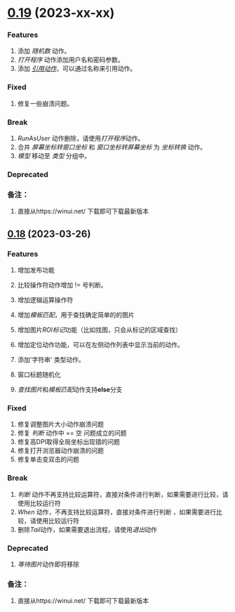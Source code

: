 # [0.19](https://github.com/shelllet/winui/compare/main...0.19) (2023-xx-xx)
### Features

1. 添加 *随机数* 动作。
2. *打开程序* 动作添加用户名和密码参数。
3. 添加 [*引用动作*](./actions/control/NameAlias.md)，可以通过名称来引用动作。

### Fixed

1. 修复一些崩溃问题。

### Break

1. *RunAsUser* 动作删除，请使用*打开程序*动作。
2. 合并 *屏幕坐标转窗口坐标* 和 *窗口坐标转屏幕坐标* 为 *坐标转换* 动作。
3. *模型* 移动至 *类型* 分组中。 

### Deprecated

### 备注：

1. 直接从https://winui.net/ 下载即可下载最新版本


## [0.18](https://github.com/shelllet/winui/compare/main...dev) (2023-03-26)

### Features

1. 增加发布功能
2. 比较操作符动作增加 != 号判断。
3. 增加逻辑运算操作符
4. 增加*模板匹配*，用于查找确定简单的的图片
5. 增加图片*ROI标记*功能（比如找图，只会从标记的区域查找）
6. 增加定位动作功能，可以在左侧动作列表中显示当前的动作。
7. 添加'字符串' 类型动作。

8. 窗口标题随机化
9. *查找图片*和*模板匹配*动作支持**else**分支

### Fixed

1. 修复调整图片大小动作崩溃问题
2. 修复 *判断* 动作中 == 空 问题成立的问题
3. 修复高DPI取得全局坐标出现错的问题
4. 修复打开浏览器动作崩溃的问题
5. 修复单击变双击的问题

### Break

1. *判断* 动作不再支持比较运算符，直接对条件进行判断，如果需要进行比较，请使用比较运行符
2. *When* 动作，不再支持比较运算符，直接对条件进行判断 ，如果需要进行比较，请使用比较运行符
3. 删除*Tail*动作，如果需要退出流程，请使用*退出*动作

### Deprecated
1. *等待图片*动作即将移除

### 备注：

1. 直接从https://winui.net/ 下载即可下载最新版本
